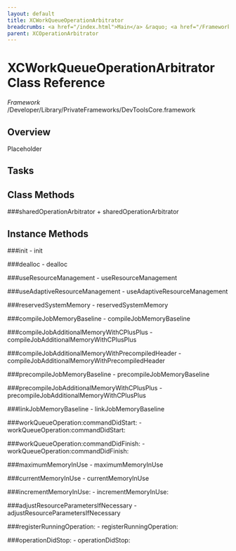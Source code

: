 ```yaml
---
layout: default
title: XCWorkQueueOperationArbitrator
breadcrumbs: <a href="/index.html">Main</a> &raquo; <a href="/Frameworks.html">Framework</a> &raquo; <a href="/Frameworks/DevToolsCore.html">DevToolsCore</a> &raquo; XCWorkQueueOperationArbitrator
parent: XCOperationArbitrator 
---
```

# XCWorkQueueOperationArbitrator Class Reference

*Framework* /Developer/Library/PrivateFrameworks/DevToolsCore.framework

## Overview

Placeholder

## Tasks

## Class Methods

<a name="+sharedOperationArbitrator"></a>
###sharedOperationArbitrator
    + sharedOperationArbitrator

## Instance Methods

<a name="-init"></a>
###init
    - init

<a name="-dealloc"></a>
###dealloc
    - dealloc

<a name="-useResourceManagement"></a>
###useResourceManagement
    - useResourceManagement

<a name="-useAdaptiveResourceManagement"></a>
###useAdaptiveResourceManagement
    - useAdaptiveResourceManagement

<a name="-reservedSystemMemory"></a>
###reservedSystemMemory
    - reservedSystemMemory

<a name="-compileJobMemoryBaseline"></a>
###compileJobMemoryBaseline
    - compileJobMemoryBaseline

<a name="-compileJobAdditionalMemoryWithCPlusPlus"></a>
###compileJobAdditionalMemoryWithCPlusPlus
    - compileJobAdditionalMemoryWithCPlusPlus

<a name="-compileJobAdditionalMemoryWithPrecompiledHeader"></a>
###compileJobAdditionalMemoryWithPrecompiledHeader
    - compileJobAdditionalMemoryWithPrecompiledHeader

<a name="-precompileJobMemoryBaseline"></a>
###precompileJobMemoryBaseline
    - precompileJobMemoryBaseline

<a name="-precompileJobAdditionalMemoryWithCPlusPlus"></a>
###precompileJobAdditionalMemoryWithCPlusPlus
    - precompileJobAdditionalMemoryWithCPlusPlus

<a name="-linkJobMemoryBaseline"></a>
###linkJobMemoryBaseline
    - linkJobMemoryBaseline

<a name="-workQueueOperation:commandDidStart:"></a>
###workQueueOperation:commandDidStart:
    - workQueueOperation:commandDidStart:

<a name="-workQueueOperation:commandDidFinish:"></a>
###workQueueOperation:commandDidFinish:
    - workQueueOperation:commandDidFinish:

<a name="-maximumMemoryInUse"></a>
###maximumMemoryInUse
    - maximumMemoryInUse

<a name="-currentMemoryInUse"></a>
###currentMemoryInUse
    - currentMemoryInUse

<a name="-incrementMemoryInUse:"></a>
###incrementMemoryInUse:
    - incrementMemoryInUse:

<a name="-adjustResourceParametersIfNecessary"></a>
###adjustResourceParametersIfNecessary
    - adjustResourceParametersIfNecessary

<a name="-registerRunningOperation:"></a>
###registerRunningOperation:
    - registerRunningOperation:

<a name="-operationDidStop:"></a>
###operationDidStop:
    - operationDidStop:


